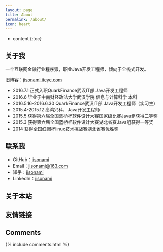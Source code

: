 ```yaml
---
layout: page
title: About
permalink: /about/
icon: heart
---
```


* content
{:toc}

## 关于我

一个互联网金融行业程序猿，职业Java开发工程师，倾向于全栈式开发。

旧博客：[jisonami.iteye.com](http://jisonami.iteye.com)

* 2016.7.1 正式入职QuarkFinance武汉IT部 Java开发工程师
* 2016.6 毕业于中南财经政法大学武汉学院 信息与计算科学 本科
* 2016.5.16-2016.6.30 QuarkFinance武汉IT部 Java开发工程师（实习生）
* 2015.4-2015.12 高鸿兴科，Java开发工程师
* 2015.5 获得第六届全国蓝桥杯软件设计大赛国家级比赛Java组获得二等奖
* 2015.3 获得第六届全国蓝桥杯软件设计大赛湖北省赛Java组获得一等奖
* 2014 获得全国红帽杯linux技术挑战赛湖北省赛优胜奖

## 联系我

* GitHub：[jisonami](https://github.com/Gaohaoyang)
* Email：jisonami@163.com
* 知乎：[jisonami](https://www.zhihu.com/people/jisonami)
* LinkedIn：[jisonami](https://www.linkedin.com/in/jisonami)

## 关于本站


## 友情链接


## Comments

{% include comments.html %}
